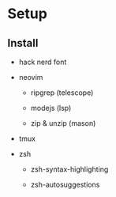 # Setup

## Install

- hack nerd font

- neovim

  - ripgrep (telescope)

  - modejs (lsp)

  - zip & unzip (mason)

- tmux

- zsh

  - zsh-syntax-highlighting

  - zsh-autosuggestions
